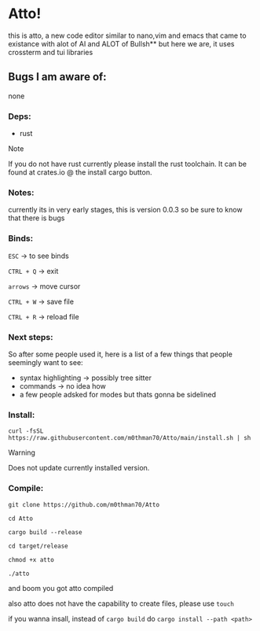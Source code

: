 # Atto!

this is atto, a new code editor similar to nano,vim and emacs that came to existance with alot of AI and ALOT of Bullsh** but here we are, it uses crossterm and tui libraries


## Bugs I am aware of:

none


### Deps:

  - rust 
    
> [!NOTE]  
> If you do not have rust currently please install the rust toolchain. It can be found at crates.io @ the install cargo button.

### Notes:

currently its in very early stages, this is version 0.0.3 so be sure to know that there is bugs 

### Binds:

`ESC` -> to see binds

`CTRL + Q` -> exit

`arrows` -> move cursor

`CTRL + W` -> save file

`CTRL + R` -> reload file

### Next steps:

So after some people used it, here is a list of a few things that people seemingly want to see:

- syntax highlighting -> possibly tree sitter
- commands -> no idea how
- a few people adsked for modes but thats gonna be sidelined

### Install:

```curl -fsSL https://raw.githubusercontent.com/m0thman70/Atto/main/install.sh | sh``` 


> [!WARNING]
> Does not update currently installed version.


### Compile:

`git clone https://github.com/m0thman70/Atto`

`cd Atto`

`cargo build --release`

`cd target/release`

`chmod +x atto`

`./atto`

and boom you got atto compiled

also atto does not have the capability to create files, please use `touch`  

if you wanna insall, instead of `cargo build` do `cargo install --path <path>`
